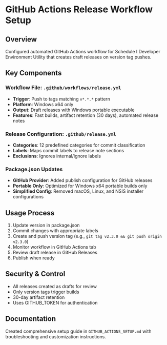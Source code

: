 # GitHub Actions Release Workflow Setup

## Overview
Configured automated GitHub Actions workflow for Schedule I Developer Environment Utility that creates draft releases on version tag pushes.

## Key Components

### Workflow File: `.github/workflows/release.yml`
- **Trigger**: Push to tags matching `v*.*.*` pattern
- **Platform**: Windows x64 only
- **Output**: Draft releases with Windows portable executable
- **Features**: Fast builds, artifact retention (30 days), automated release notes

### Release Configuration: `.github/release.yml`
- **Categories**: 12 predefined categories for commit classification
- **Labels**: Maps commit labels to release note sections
- **Exclusions**: Ignores internal/ignore labels

### Package.json Updates
- **GitHub Provider**: Added publish configuration for GitHub releases
- **Portable Only**: Optimized for Windows x64 portable builds only
- **Simplified Config**: Removed macOS, Linux, and NSIS installer configurations

## Usage Process
1. Update version in package.json
2. Commit changes with appropriate labels
3. Create and push version tag (e.g., `git tag v2.3.0 && git push origin v2.3.0`)
4. Monitor workflow in GitHub Actions tab
5. Review draft release in GitHub Releases
6. Publish when ready

## Security & Control
- All releases created as drafts for review
- Only version tags trigger builds
- 30-day artifact retention
- Uses GITHUB_TOKEN for authentication

## Documentation
Created comprehensive setup guide in `GITHUB_ACTIONS_SETUP.md` with troubleshooting and customization instructions.
